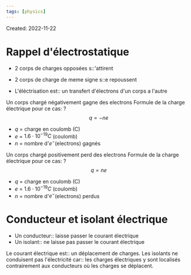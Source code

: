 ```yaml
---
tags: [physics] 
---
```

Created: 2022-11-22

# Rappel d'électrostatique

- 2 corps de charges opposées s::'attirent
- 2 corps de charge de meme signe s::e repoussent

- L'éléctrisation est:: un transfert d'électrons d'un corps a l'autre

Un corps chargé négativement gagne des electrons
Formule de la charge électrique pour ce cas:
?
$$q=-ne$$
- $q$ = charge en coulomb (C)
- $e$ = $1.6\cdot 10^{-19}C$ (coulomb) 
- $n$ = nombre d'$e^{-}$(electrons) gagnés

Un corps chargé positivement perd des electrons
Formule de la charge électrique pour ce cas:
?
$$q=ne$$
- $q$ = charge en coulomb (C)
- $e$ = $1.6\cdot 10^{-19}C$ (coulomb) 
- $n$ = nombre d'$e^{-}$(electrons) perdus

# Conducteur et isolant électrique
- Un conducteur:: laisse passer le courant électrique
- Un isolant:: ne laisse pas passer le courant électrique

Le courant électrique est:: un déplacement de charges.
Les isolants ne conduisent pas l'électricité car:: les charges électriques y sont localisés contrairement aux conducteurs où les charges se déplacent.